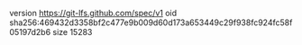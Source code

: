 version https://git-lfs.github.com/spec/v1
oid sha256:469432d3358bf2c477e9b009d60d173a653449c29f938fc924fc58f05197d2b6
size 15283
